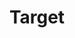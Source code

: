 ---
title: "Target"
url: /scottsdale/target-north-frank-lloyd-wright-boulevard/
shop: department store
---